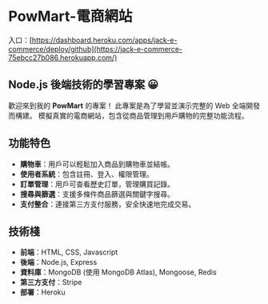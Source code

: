 # PowMart-電商網站

入口：[https://dashboard.heroku.com/apps/jack-e-commerce/deploy/github](https://jack-e-commerce-75ebcc27b086.herokuapp.com/)

## Node.js 後端技術的學習專案 😀

歡迎來到我的 **PowMart** 的專案！
此專案是為了學習並演示完整的 Web 全端開發而構建。
模擬真實的電商網站，包含從商品管理到用戶購物的完整功能流程。

## 功能特色

- **購物車**：用戶可以輕鬆加入商品到購物車並結帳。
- **使用者系統**：包含註冊、登入、權限管理。
- **訂單管理**：用戶可查看歷史訂單，管理購買記錄。
- **搜尋與篩選**：支援多條件商品篩選與關鍵字搜尋。
- **支付整合**：連接第三方支付服務，安全快速地完成交易。

## 技術棧

- **前端**：HTML, CSS, Javascript
- **後端**：Node.js, Express
- **資料庫**：MongoDB (使用 MongoDB Atlas), Mongoose, Redis
- **第三方支付**：Stripe
- **部署**：Heroku
